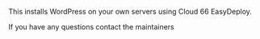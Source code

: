 This installs WordPress on your own servers using Cloud 66 EasyDeploy.

If you have any questions contact the maintainers
